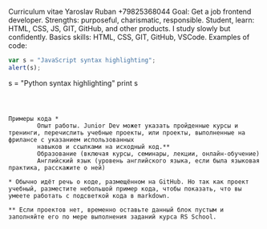 Curriculum vitae
Yaroslav Ruban
+79825368044
Goal: Get a job frontend developer.
Strengths: purposeful, charismatic, responsible.
Student, learn: HTML, CSS, JS, GIT, GitHub, and other products.
I study slowly but confidently.
Basics skills: HTML, CSS, GIT, GitHub, VSCode.
Examples of code:
```javascript
var s = "JavaScript syntax highlighting";
alert(s);
``````
s = "Python syntax highlighting"
print s
``````



Примеры кода *
        Опыт работы. Junior Dev может указать пройденные курсы и тренинги, перечислить учебные проекты, или проекты, выполненные на фрилансе с указанием использованных
        навыков и ссылками на исходный код.**
        Образование (включая курсы, семинары, лекции, онлайн-обучение)
        Английский язык (уровень английского языка, если была языковая практика, расскажите о ней)

* Обычно идёт речь о коде, размещённом на GitHub. Но так как проект учебный, разместите небольшой пример кода, чтобы показать, что вы умеете работать с подсветкой кода в markdown.

** Если проектов нет, временно оставьте данный блок пустым и заполняйте его по мере выполнения заданий курса RS School.
